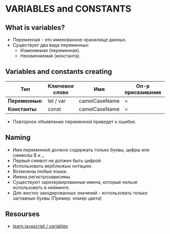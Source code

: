 # VARIABLES and CONSTANTS

## What is variables?
- Переменная - это именованное хранилище данных.
- Существует два вида переменных:
  - Изменяемая (переменная).
  - Неизменяемая (константа).

## Variables and constants creating
Тип|Ключевое слово|Имя|Оп-р присваивания|Данные
---|---|---|---|---
__Переменные:__ |let / var|camelCaseName|=|data
__Константы:__ |const|camelCaseName|=|data

- Повторное объявление переменной приведет к ошибке.

## Naming
- Имя переменной должно содержать только буквы, цифры или символы $ и _.
- Первый символ не должен быть цифрой.
- Использовать верблюжью нотацию.
- Возможны любые языки.
- Имена регистрозависимы.
- Существуют зарезервированные имена, которые нельзя использовать в нейминге.
- Для жестко закодированных значений - использовать только заглавные буквы (Пример: номер цвета)

## Resourses

- [learn.javascript / variables](https://learn.javascript.ru/variables)